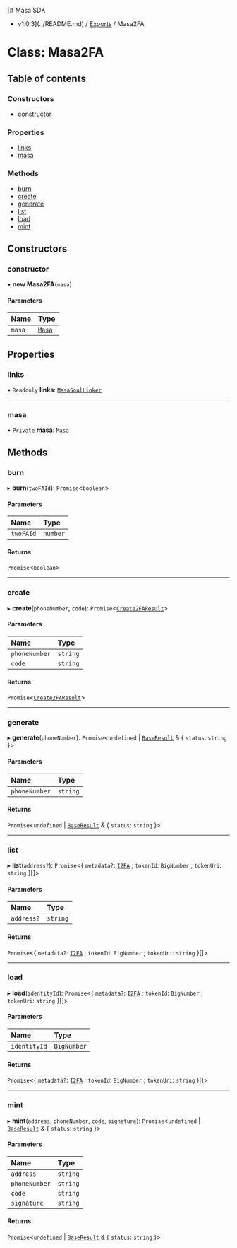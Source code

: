 [# Masa SDK
 - v1.0.3](../README.md) / [Exports](../modules.md) / Masa2FA

# Class: Masa2FA

## Table of contents

### Constructors

- [constructor](Masa2FA.md#constructor)

### Properties

- [links](Masa2FA.md#links)
- [masa](Masa2FA.md#masa)

### Methods

- [burn](Masa2FA.md#burn)
- [create](Masa2FA.md#create)
- [generate](Masa2FA.md#generate)
- [list](Masa2FA.md#list)
- [load](Masa2FA.md#load)
- [mint](Masa2FA.md#mint)

## Constructors

### constructor

• **new Masa2FA**(`masa`)

#### Parameters

| Name | Type |
| :------ | :------ |
| `masa` | [`Masa`](Masa.md) |

## Properties

### links

• `Readonly` **links**: [`MasaSoulLinker`](MasaSoulLinker.md)

___

### masa

• `Private` **masa**: [`Masa`](Masa.md)

## Methods

### burn

▸ **burn**(`twoFAId`): `Promise`<`boolean`\>

#### Parameters

| Name | Type |
| :------ | :------ |
| `twoFAId` | `number` |

#### Returns

`Promise`<`boolean`\>

___

### create

▸ **create**(`phoneNumber`, `code`): `Promise`<[`Create2FAResult`](../interfaces/Create2FAResult.md)\>

#### Parameters

| Name | Type |
| :------ | :------ |
| `phoneNumber` | `string` |
| `code` | `string` |

#### Returns

`Promise`<[`Create2FAResult`](../interfaces/Create2FAResult.md)\>

___

### generate

▸ **generate**(`phoneNumber`): `Promise`<`undefined` \| [`BaseResult`](../interfaces/BaseResult.md) & { `status`: `string`  }\>

#### Parameters

| Name | Type |
| :------ | :------ |
| `phoneNumber` | `string` |

#### Returns

`Promise`<`undefined` \| [`BaseResult`](../interfaces/BaseResult.md) & { `status`: `string`  }\>

___

### list

▸ **list**(`address?`): `Promise`<{ `metadata?`: [`I2FA`](../interfaces/I2FA.md) ; `tokenId`: `BigNumber` ; `tokenUri`: `string`  }[]\>

#### Parameters

| Name | Type |
| :------ | :------ |
| `address?` | `string` |

#### Returns

`Promise`<{ `metadata?`: [`I2FA`](../interfaces/I2FA.md) ; `tokenId`: `BigNumber` ; `tokenUri`: `string`  }[]\>

___

### load

▸ **load**(`identityId`): `Promise`<{ `metadata?`: [`I2FA`](../interfaces/I2FA.md) ; `tokenId`: `BigNumber` ; `tokenUri`: `string`  }[]\>

#### Parameters

| Name | Type |
| :------ | :------ |
| `identityId` | `BigNumber` |

#### Returns

`Promise`<{ `metadata?`: [`I2FA`](../interfaces/I2FA.md) ; `tokenId`: `BigNumber` ; `tokenUri`: `string`  }[]\>

___

### mint

▸ **mint**(`address`, `phoneNumber`, `code`, `signature`): `Promise`<`undefined` \| [`BaseResult`](../interfaces/BaseResult.md) & { `status`: `string`  }\>

#### Parameters

| Name | Type |
| :------ | :------ |
| `address` | `string` |
| `phoneNumber` | `string` |
| `code` | `string` |
| `signature` | `string` |

#### Returns

`Promise`<`undefined` \| [`BaseResult`](../interfaces/BaseResult.md) & { `status`: `string`  }\>
